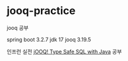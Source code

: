 # jooq-practice
jooq 공부

spring boot 3.2.7
jdk 17
jooq 3.19.5

인프런 실전 [jOOQ! Type Safe SQL with Java](https://www.inflearn.com/course/%EC%8B%A4%EC%A0%84-jooq-%ED%83%80%EC%9E%85%EC%84%B8%EC%9D%B4%ED%94%84-%EC%BF%BC%EB%A6%AC) 공부
